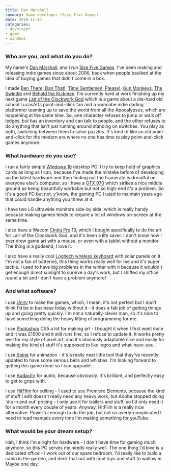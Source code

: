```yaml
---
title: Dan Marshall
summary: Game developer (Size Five Games) 
date: 2019-11-14
categories:
- developer
- game
- windows
---
```


### Who are you, and what do you do?

My name's [Dan Marshall](https://twitter.com/danthat "Dan's Twitter account."), and I run [Size Five Games](http://www.sizefivegames.com/ "Dan's game company."). I've been making and releasing indie games since about 2006, back when people baulked at the idea of buying games that didn't come in a box.

I made [Ben There, Dan That!][ben-there-dan-that], [Time Gentlemen, Please!][time-gentlemen-please], [Gun Monkeys][gun-monkeys], [The Swindle][the-swindle] and [Behold the Kickmen][behold-the-kickmen]. I'm currently hard at work finishing up my next game [Lair of the Clockwork God][lair-of-the-clockwork-god] which is a game about a die-hard old school LucasArts point-and-click fan and a wannabe indie darling platformer teaming up to save the world from all the Apocalypses, which are happening at the same time. So, one character refuses to jump or walk off ledges, but has an inventory and can talk to people, and the other refuses to do anything that isn't just running around standing on switches. You play as both, switching between them to solve puzzles. It's kind of like an old point-and-click for the modern era where no one has time to play point-and-click games anymore.

### What hardware do you use?

I run a fairly simple [Windows 10][windows-10] desktop PC. I try to keep hold of graphics cards as long as I can, because I've made the mistake before of developing on the latest hardware and then finding out the framerate is dreadful on everyone else's computer, so I have a [GTX 970][geforce-gtx-970] which strikes a nice middle ground as being beautifully workable but not so high-end it's a problem. So it's a good PC but not, y'know, the gaming PC I used to maintain years ago that could handle anything you threw at it.

I have two LG ultrawide monitors side-by side, which is really handy because making games tends to require a lot of windows on-screen at the same time.

I also have a Wacom [Cintiq Pro][cintiq-pro] 13, which I bought specifically to do the art for Lair of the Clockwork God, and it's been a life saver. I don't know how I ever drew game art with a mouse, or even with a tablet without a monitor. The thing is a godsend, I love it.

I also have a really cool [Logitech wireless keyboard][wireless-solar-keyboard-k750] with solar panels on it. I'm not a fan of batteries, this thing works really well for me and it's super tactile. I used to have big problems in the winter with it because it wouldn't get enough direct sunlight to survive a day's work, but I shifted my office round a bit and I don't have a problem anymore!

### And what software?

I use [Unity][] to make the games, which, I mean, it's not perfect but I don't think I'd be in business today without it - it does a fab job of getting things up and going pretty quickly. I'm not a naturally-clever man, so it's nice to have something doing the heavy lifting of programming for me.

I use [Photoshop][] CS5 a lot for making art - I bought it when I first went indie and it was £1500 and it still runs fine, so I refuse to update it. It works pretty well for my style of pixel art, and it's obviously adaptable nice and easily for making the kind of stuff it's supposed to like logos and what-have-you.

I use [Spine][] for animation - it's a really neat little tool that they've recently updated to have some serious bells and whistles. I'm looking forward to getting this game done so I can upgrade! 

I use [Audacity][] for audio, because obviously. It's brilliant, and perfectly easy to get to grips with.

I use [HitFilm][hitfilm-pro] for editing - I used to use Premiere Elements, because the kind of stuff I edit doesn't really need any heavy work, but Adobe stopped doing 'dip in and out' pricing - I only use it for trailers and stuff, so I'd only need it for a month every couple of years. Anyway, HitFilm is a really nice alternative. Powerful enough to do the job, but not so overly-complicated I need to read manuals every time I'm making something for youTube.

### What would be your dream setup?

Hah, I think I'm alright for hardware - I don't have time for gaming much anymore, so this PC serves my needs really well. The one thing I'd love is a dedicated office - I work out of our spare bedroom. I'd really like to build a cabin in the garden, and deck that out with cool toys and stuff to wallow in. Maybe one day.

[audacity]: https://sourceforge.net/projects/audacity/ "An open-source, cross-platform audio editor."
[behold-the-kickmen]: https://store.steampowered.com/app/529440/Behold_the_Kickmen/ "A non-football football game."
[ben-there-dan-that]: https://www.sizefivegames.com/games/ben-there-dan-that/ "A point-and-click game."
[cintiq-pro]: https://www.wacom.com/en-us/products/pen-displays/wacom-cintiq-pro-overview "A display you can draw on."
[geforce-gtx-970]: https://en.wikipedia.org/wiki/GeForce_900_series "A graphics card."
[gun-monkeys]: https://www.sizefivegames.com/games/gun-monkeys/ "A 1v1 multiplayer combat game."
[hitfilm-pro]: https://fxhome.com/product/hitfilm "A video editing suite."
[lair-of-the-clockwork-god]: https://store.steampowered.com/app/1060600/Lair_of_the_Clockwork_God/ "A modern point-and-click adventure game."
[photoshop]: https://www.adobe.com/products/photoshop.html "A bitmap image editor."
[spine]: http://esotericsoftware.com/ "2D animation software."
[the-swindle]: https://www.sizefivegames.com/games/theswindle/ "A cyberpunk adventure game."
[time-gentlemen-please]: https://www.sizefivegames.com/games/tgp/ "A comedy adventure game."
[unity]: https://unity.com/products "A cross-platform game development tool."
[windows-10]: https://en.wikipedia.org/wiki/Windows_10 "An operating system."
[wireless-solar-keyboard-k750]: https://www.logitech.com/en-us/product/k750-keyboard.html "A wireless solar-powered keyboard."
